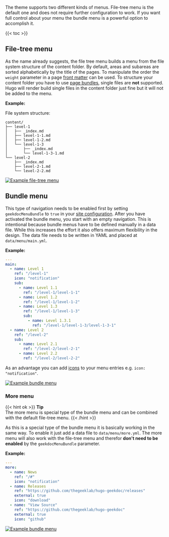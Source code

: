 The theme supports two different kinds of menus. File-tree menu is the default one and does not require further configuration to work. If you want full control about your menu the bundle menu is a powerful option to accomplish it.

<!-- spellchecker-disable -->

{{< toc >}}

<!-- spellchecker-enable -->

## File-tree menu

As the name already suggests, the file tree menu builds a menu from the file system structure of the content folder. By default, areas and subareas are sorted alphabetically by the title of the pages. To manipulate the order the `weight` parameter in a page [front matter](https://gohugo.io/content-management/front-matter/) can be used. To structure your content folder you have to use [page bundles](https://gohugo.io/content-management/organization/#page-bundles), single files are **not** supported. Hugo will render build single files in the content folder just fine but it will not be added to the menu.

**Example:**

File system structure:

```plain
content/
├── level-1
│   ├── _index.md
│   ├── level-1-1.md
│   ├── level-1-2.md
│   └── level-1-3
│       ├── _index.md
│       └── level-1-3-1.md
└── level-2
    ├── _index.md
    ├── level-2-1.md
    └── level-2-2.md
```

[![Example file-tree menu](/media/file-tree.png)](/media/file-tree.png)

## Bundle menu

This type of navigation needs to be enabled first by setting `geekdocMenuBundle` to `true` in your [site configuration](/usage/configuration/#site-configuration). After you have activated the bundle menu, you start with an empty navigation. This is intentional because bundle menus have to be defined manually in a data file. While this increases the effort it also offers maximum flexibility in the design. The data file needs to be written in YAML and placed at `data/menu/main.yml`.

**Example:**

```YAML
---
main:
  - name: Level 1
    ref: "/level-1"
    icon: "notification"
    sub:
      - name: Level 1.1
        ref: "/level-1/level-1-1"
      - name: Level 1.2
        ref: "/level-1/level-1-2"
      - name: Level 1.3
        ref: "/level-1/level-1-3"
        sub:
          - name: Level 1.3.1
            ref: "/level-1/level-1-3/level-1-3-1"
  - name: Level 2
    ref: "/level-2"
    sub:
      - name: Level 2.1
        ref: "/level-2/level-2-1"
      - name: Level 2.2
        ref: "/level-2/level-2-2"
```

As an advantage you can add [icons](/usage/icons/) to your menu entries e.g. `icon: "notification"`.

[![Example bundle menu](/media/bundle-menu.png)](/media/bundle-menu.png)

### More menu

{{< hint ok >}}
**Tip**\
The more menu is special type of the bundle menu and can be combined with the default file-tree menu.
{{< /hint >}}

As this is a special type of the bundle menu it is basically working in the same way. To enable it just add a data file to `data/menu/more.yml`. The more menu will also work with the file-tree menu and therefor **don't need to be enabled** by the `geekdocMenuBundle` parameter.

**Example:**

```YAML
---
more:
  - name: News
    ref: "/#"
    icon: "notification"
  - name: Releases
    ref: "https://github.com/thegeeklab/hugo-geekdoc/releases"
    external: true
    icon: "download"
  - name: "View Source"
    ref: "https://github.com/thegeeklab/hugo-geekdoc"
    external: true
    icon: "github"
```

[![Example bundle menu](/media/more-menu.png)](/media/more-menu.png)
